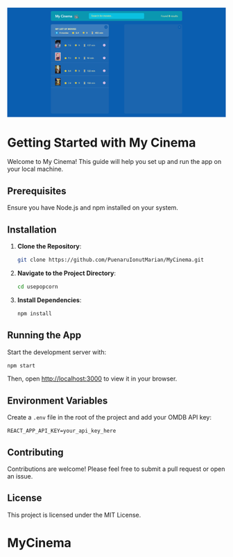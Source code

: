 ![My Cinema Screenshot](screenshot.png)


# Getting Started with My Cinema

Welcome to My Cinema! This guide will help you set up and run the app on your local machine.

## Prerequisites

Ensure you have Node.js and npm installed on your system.

## Installation

1. **Clone the Repository**: 

   ```bash
   git clone https://github.com/PuenaruIonutMarian/MyCinema.git
   ```

2. **Navigate to the Project Directory**:

   ```bash
   cd usepopcorn
   ```

3. **Install Dependencies**:

   ```bash
   npm install
   ```

## Running the App

Start the development server with:

```bash
npm start
```

Then, open [http://localhost:3000](http://localhost:3000) to view it in your browser.

## Environment Variables

Create a `.env` file in the root of the project and add your OMDB API key:

```
REACT_APP_API_KEY=your_api_key_here
```

## Contributing

Contributions are welcome! Please feel free to submit a pull request or open an issue.

## License

This project is licensed under the MIT License.
# MyCinema
